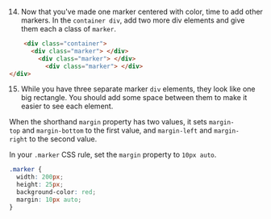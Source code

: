 14. Now that you've made one marker centered with color, time to add other markers.
In the `container div`, add two more div elements and give them each a class of `marker`.
```html
    <div class="container">
      <div class="marker"> </div>
        <div class="marker"> </div>
          <div class="marker"> </div>
</div>
```

15. While you have three separate marker `div` elements, they look like one big rectangle. You should add some space between them to make it easier to see each element.

When the shorthand `margin` property has two values, it sets `margin-top` and `margin-bottom` to the first value, and `margin-left` and `margin-right` to the second value.

In your `.marker` CSS rule, set the `margin` property to `10px auto`.
```css
.marker {
  width: 200px;
  height: 25px;
  background-color: red;
  margin: 10px auto;
}
```
